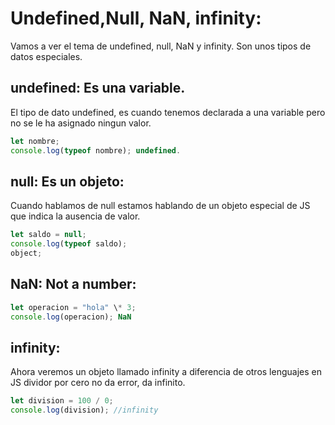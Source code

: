 # Undefined,Null, NaN, infinity:

Vamos a ver el tema de undefined, null, NaN y infinity. Son unos tipos de datos especiales.

## undefined: Es una variable.

El tipo de dato undefined, es cuando tenemos declarada a una variable pero no se le ha asignado ningun valor.

```javascript
let nombre;
console.log(typeof nombre); undefined.
```

## null: Es un objeto:

Cuando hablamos de null estamos hablando de un objeto especial de JS que indica la ausencia de valor.

```javascript
let saldo = null;
console.log(typeof saldo);
object;
```

## NaN: Not a number:

```javascript
let operacion = "hola" \* 3;
console.log(operacion); NaN
```

## infinity:

Ahora veremos un objeto llamado infinity a diferencia de otros lenguajes en JS dividor por cero no da error, da infinito.

```javascript
let division = 100 / 0;
console.log(division); //infinity
```
